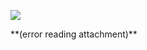 ![](Evernote%20Snapshot%2020160905%20135501.jpg)


<p style="text-align:center;margin:0">
</p>
 **(error reading attachment)**

<p style="text-align:center;margin:0">
</p>